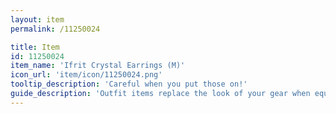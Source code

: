 ```yaml
---
layout: item
permalink: /11250024

title: Item
id: 11250024
item_name: 'Ifrit Crystal Earrings (M)'
icon_url: 'item/icon/11250024.png'
tooltip_description: 'Careful when you put those on!'
guide_description: 'Outfit items replace the look of your gear when equipped.'
---
```


